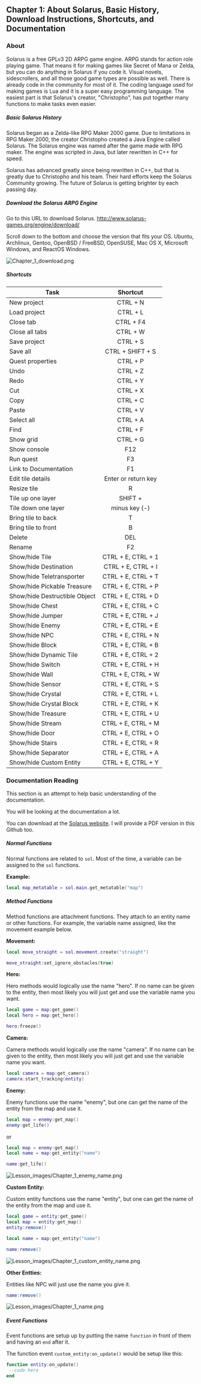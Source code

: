 
## Chapter 1: About Solarus, Basic History, Download Instructions, Shortcuts, and Documentation

### About

Solarus is a free GPLv3 2D ARPG game engine. ARPG stands for action role playing game. That means it for making games like Secret of Mana or Zelda, but you can do anything in Solarus if you code it. Visual novels, sidescrollers, and all those good game types are possible as well. There is already code in the community for most of it. The coding language used for making games is Lua and it is a super easy programming language. The easiest part is that Solarus's creator, "Christopho", has put together many functions to make tasks even easier.

##### Basic Solarus History

Solarus began as a Zelda-like RPG Maker 2000 game. Due to limitations in RPG Maker 2000, the creator Christopho created a Java Engine called Solarus. The Solarus engine was named after the game made with RPG maker. The engine was scripted in Java, but later rewritten in C++ for speed.

Solarus has advanced greatly since being rewritten in C++, but that is greatly due to Christopho and his team. Their hard efforts keep the Solarus Community growing. The future of Solarus is getting brighter by each passing day.

##### Download the Solarus ARPG Engine

Go to this URL to download Solarus.
http://www.solarus-games.org/engine/download/

Scroll down to the bottom and choose the version that fits your OS. Ubuntu, Archlinux, Gentoo, OpenBSD / FreeBSD, OpenSUSE, Mac OS X, Microsoft Windows, and ReactOS Windows.

![Chapter_1_download.png](https://github.com/Zefk/Solarus-ARPG-Game-Development-Book_2/raw/master/Lesson_images/Chapter_1_images/Chapter_1_download.png)

##### Shortcuts

|Task|Shortcut|
|---------|:----------:
|New project | CTRL + N
|Load project | CTRL + L
|Close tab| CTRL + F4
|Close all tabs| CTRL + W
|Save project| CTRL + S
|Save all| CTRL + SHIFT + S
|Quest properties| CTRL + P
|Undo| CTRL + Z
|Redo| CTRL + Y
|Cut| CTRL + X
|Copy| CTRL + C
|Paste| CTRL + V
|Select all| CTRL + A
|Find| CTRL + F
|Show grid| CTRL + G
|Show console| F12
|Run quest| F3
|Link to Documentation| F1
|Edit tile details| Enter or return key
|Resize tile| R
|Tile up one layer| SHIFT +
|Tile down one layer| minus key (-)
|Bring tile to back| T
|Bring tile to front| B
|Delete| DEL
|Rename| F2
|Show/hide Tile| CTRL + E, CTRL + 1
|Show/hide Destination| CTRL + E, CTRL + I
|Show/hide Teletransporter| CTRL + E, CTRL + T
|Show/hide Pickable Treasure| CTRL + E, CTRL + P
|Show/hide Destructible Object| CTRL + E, CTRL + D
|Show/hide Chest| CTRL + E, CTRL + C
|Show/hide Jumper| CTRL + E, CTRL + J
|Show/hide Enemy| CTRL + E, CTRL + E
|Show/hide NPC| CTRL + E, CTRL + N
|Show/hide Block| CTRL + E, CTRL + B
|Show/hide Dynamic Tile| CTRL + E, CTRL + 2
|Show/hide Switch| CTRL + E, CTRL + H
|Show/hide Wall| CTRL + E, CTRL + W
|Show/hide Sensor| CTRL + E, CTRL + S
|Show/hide Crystal| CTRL + E, CTRL + L
|Show/hide Crystal Block| CTRL + E, CTRL + K
|Show/hide Treasure| CTRL + E, CTRL + U
|Show/hide Stream |CTRL + E, CTRL + M
|Show/hide Door| CTRL + E, CTRL + O
|Show/hide Stairs| CTRL + E, CTRL + R
|Show/hide Separator| CTRL + E, CTRL + A
|Show/hide Custom Entity| CTRL + E, CTRL + Y

### Documentation Reading

This section is an attempt to help basic understanding of the documentation.

You will be looking at the documentation a lot.

You can download at the [Solarus website](http://www.solarus-games.org/development/documentation/). I will provide a PDF version in this Github too.

##### Normal Functions

Normal functions are related to `sol`. Most of the time, a variable can be assigned to the `sol` functions.

**Example:**

```lua
local map_metatable = sol.main.get_metatable("map")
```

##### Method Functions

Method functions are attachment functions. They attach to an entity name or other functions. For example, the variable name assigned, like the movement example below.

**Movement:**

```lua
local move_straight = sol.movement.create("straight")

move_straight:set_ignore_obstacles(true)
```

**Hero:**

Hero methods would logically use the name "hero". If no name can be given to the entity, then most likely you will just get and use the variable name you want.

```lua
local game = map:get_game()
local hero = map:get_hero()

hero:freeze()
```

**Camera:**

Camera methods would logically use the name "camera". If no name can be given to the entity, then most likely you will just get and use the variable name you want.

```lua
local camera = map:get_camera()
camera:start_tracking(entity)
```

**Enemy:**

Enemy functions use the name "enemy", but one can get the name of the entity from the map and use it.

```lua
local map = enemy:get_map()
enemy:get_life()
```
or

```lua
local map = enemy:get_map()
local name = map:get_entity("name")

name:get_life()
```

![Lesson_images/Chapter_1_enemy_name.png](https://github.com/Zefk/Solarus-ARPG-Game-Development-Book_2/raw/master/Lesson_images/Chapter_1_images/Chapter_1_enemy_name.png)

**Custom Entity:**

Custom entity functions use the name "entity", but one can get the name of the entity from the map and use it.

```lua
local game = entity:get_game()
local map = entity:get_map()
entity:remove()
```

```lua
local name = map:get_entity("name")

name:remove()
```

![Lesson_images/Chapter_1_custom_entity_name.png](https://github.com/Zefk/Solarus-ARPG-Game-Development-Book_2/raw/master/Lesson_images/Chapter_1_images/Chapter_1_custom_entity_name.png)

**Other Entties:**

Entities like NPC will just use the name you give it.

```lua
name:remove()
```

![Lesson_images/Chapter_1_name.png](https://github.com/Zefk/Solarus-ARPG-Game-Development-Book_2/raw/master/Lesson_images/Chapter_1_images/Chapter_1_name.png)

##### Event Functions

Event functions are setup up by putting the name `function` in front of them and having an `end` after it.

The function event `custom_entity:on_update()` would be setup like this:

```lua
function entity:on_update()
 --code here
end
```

